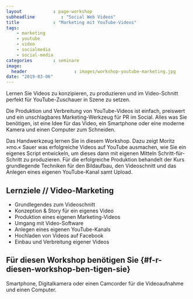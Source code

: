 ```yaml
---
layout            : page-workshop
subheadline          : "Social Web Videos"
title             : "Marketing mit YouTube-Videos"
tags:
    - marketing
    - youtube
    - video
    - socialmedia
    - social-media
categories        : seminare
image:
  header                  : images/workshop-youtube-marketing.jpg
date: "2019-03-06"
---
```

Lernen Sie Videos zu konzipieren, zu produzieren und im Video-Schnitt perfekt für YouTube-Zuschauer in Szene zu setzen.
<!--more-->

Die Produktion und Verbreitung von YouTube-Videos ist einfach, preiswert und ein unschlagbares
Marketing-Werkzeug für PR im Social. Alles was Sie benötigen, ist eine Idee für das Video, ein Smartphone oder eine moderne Kamera und einen Computer zum Schneiden.

Das Handwerkzeug lernen Sie in diesem Workshop. Dazu zeigt Moritz »mo.« Sauer was erfolgreiche Videos auf YouTube ausmachen, wie Sie ein eigenes Script entwickeln, um dieses dann mit eigenen Mitteln Schritt-für-Schritt zu produzieren. Für die erfolgreiche Produktion behandelt der Kurs grundlegende Techniken für den Bildaufbau, den Videoschnitt und das Anlegen eines eigenen YouTube-Kanal samt Upload.

## Lernziele // Video-Marketing

-   Grundlegendes zum Videoschnitt
-   Konzeption & Story für ein eigenes Video
-   Produktion eines eigenen Marketing-Videos
-   Umgang mit Video-Software
-   Anlegen eines eigenen YouTube-Kanals
-   Hochladen von Videos auf Facebook
-   Einbau und Verbreitung eigener Videos

## Für diesen Workshop benötigen Sie {#f-r-diesen-workshop-ben-tigen-sie}

Smartphone, Digitalkamera oder einen Camcorder für die Videoaufnahme und
einen Computer.
